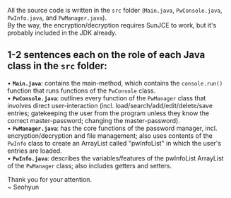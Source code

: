 All the source code is written in the `src` folder (`Main.java`, `PwConsole.java`, `PwInfo.java`, and `PwManager.java`).<br>
By the way, the encryption/decryption requires SunJCE to work, but it's probably included in the JDK already.


1-2 sentences each on the role of each Java class in the `src` folder: 
-
• <b>`Main.java`</b>: contains the main-method, which contains the `console.run()` function that runs functions of the `PwConsole` class.<br>
• <b>`PwConsole.java`</b>: outlines every function of the `PwManager` class that involves direct user-interaction (incl. load/search/add/edit/delete/save entries; gatekeeping the user from the program unless they know the correct master-password; changing the master-password).<br>
• <b>`PwManager.java`</b>: has the core functions of the password manager, incl. encryption/decryption and file management; also uses contents of the `PwInfo` class to create an ArrayList called "pwInfoList" in which the user's entries are loaded.<br>
• <b>`PwInfo.java`</b>: describes the variables/features of the pwInfoList ArrayList of the `PwManager` class; also includes getters and setters.<br>


Thank you for your attention.<br>
~ Seohyun
